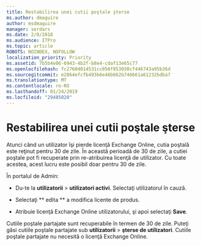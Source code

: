 ```yaml
---
title: Restabilirea unei cutii poştale şterse
ms.author: dmaguire
author: msdmaguire
manager: serdars
ms.date: 2/8/2018
ms.audience: ITPro
ms.topic: article
ROBOTS: NOINDEX, NOFOLLOW
localization_priority: Priority
ms.assetid: 7b5b4e06-6943-4b2f-b8e4-cdaf13e65c77
ms.openlocfilehash: fc27604014531cc056f853030cf446743a95b36d
ms.sourcegitcommit: e2864efcfb493b6e46b662b746661a61232bdba7
ms.translationtype: MT
ms.contentlocale: ro-RO
ms.lasthandoff: 01/24/2019
ms.locfileid: "29485020"
---
```

# <a name="restore-a-deleted-mailbox"></a>Restabilirea unei cutii poştale şterse

Atunci când un utilizator îşi pierde licenţă Exchange Online, cutia poştală este reţinut pentru 30 de zile. În această perioadă de 30 de zile, a cutiei poştale pot fi recuperate prin re-atribuirea licenţă de utilizator. Cu toate acestea, acest lucru este posibil doar pentru 30 de zile.
  
În portalul de Admin:
  
- Du-te la **utilizatorii** \> **utilizatori activi**. Selectaţi utilizatorul în cauză.
    
- Selectaţi ** edita ** a modifica licente de produs. 
    
- Atribuie licenţă Exchange Online utilizatorului, şi apoi selectaţi **Save**.
    
Cutiile poştale partajate sunt recuperabile în termen de 30 de zile. Puteţi găsi cutiile poştale partajate sub **utilizatorii** \> **şterse de utilizatori**. Cutiile poştale partajate nu necesită o licenţă Exchange Online.
  

